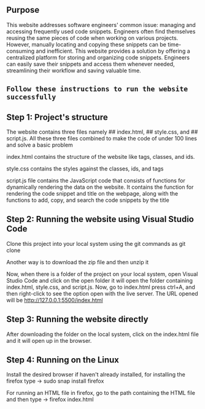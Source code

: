 ## Purpose

This website addresses software engineers' common issue: managing and accessing frequently used code snippets. Engineers often find themselves reusing the same pieces of code when working on various projects. 
However, manually locating and copying these snippets can be time-consuming and inefficient. This website provides a solution by offering a centralized platform for storing and organizing code snippets. 
Engineers can easily save their snippets and access them whenever needed, streamlining their workflow and saving valuable time.

## `Follow these instructions to run the website successfully`

## Step 1: Project's structure

The website contains three files namely ## index.html, ## style.css, and ## script.js. All these three files combined to make the code of under 100 lines and solve a basic problem 

index.html contains the structure of the website like tags, classes, and ids.

style.css contains the styles against the classes, ids, and tags

script.js file contains the JavaScript code that consists of functions for dynamically rendering the data on the website. It contains the function for rendering the code snippet and title on the webpage, along 
with the functions to add, copy, and search the code snippets by the title

## Step 2: Running the website using Visual Studio Code

Clone this project into your local system using the git commands as git clone <URL of this project>

Another way is to download the zip file and then unzip it

Now, when there is a folder of the project on your local system, open Visual Studio Code and click on the open folder it will open the folder containing index.html, style.css, and script.js. Now, go to index.html
press ctrl+A, and then right-click to see the option open with the live server. The URL opened will be http://127.0.0.1:5500/index.html

## Step 3: Running the website directly 

After downloading the folder on the local system, click on the index.html file and it will open up in the browser. 

## Step 4: Running on the Linux

Install the desired browser if haven't already installed, for installing the firefox type -> sudo snap install firefox

For running an HTML file in firefox, go to the path containing the HTML file and then type -> firefox index.html

